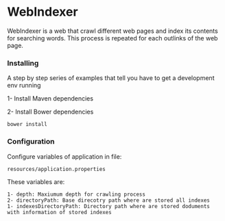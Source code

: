 # WebIndexer
WebIndexer is a web that crawl different web pages and index its contents for searching words.
This process is repeated for each outlinks of the web page.

### Installing

A step by step series of examples that tell you have to get a development env running

1- Install Maven dependencies

2- Install Bower dependencies

```
bower install
```

### Configuration

Configure variables of application in file:

```
resources/application.properties
```
These variables are:
```
1- depth: Maxiumum depth for crawling process
2- directoryPath: Base direcotry path where are stored all indexes
1- indexesDirectoryPath: Directory path where are stored doduments with information of stored indexes
```